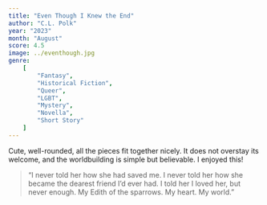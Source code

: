 ```yaml
---
title: "Even Though I Knew the End"
author: "C.L. Polk"
year: "2023"
month: "August"
score: 4.5
image: ../eventhough.jpg
genre:
    [
        "Fantasy",
        "Historical Fiction",
        "Queer",
        "LGBT",
        "Mystery",
        "Novella",
        "Short Story"
    ]
---
```


Cute, well-rounded, all the pieces fit together nicely. It does not overstay its welcome, and the worldbuilding is simple but believable. I enjoyed this!

> “I never told her how she had saved me. I never told her how she became the dearest friend I’d ever had. I told her I loved her, but never enough. My Edith of the sparrows. My heart. My world.”
